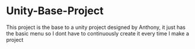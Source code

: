 # Unity-Base-Project
This project is the base to a unity project designed by Anthony, it just has the basic menu so I dont have to continuously create it every time I make a project
